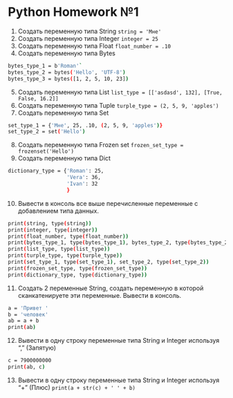 # Python Homework №1
1) Создать переменную типа String `string = 'Мне'`
2) Создать переменную типа Integer `integer = 25`
3) Создать переменную типа Float `float_number = .10`
4) Создать переменную типа Bytes 
```sh
bytes_type_1 = b'Roman'`
bytes_type_2 = bytes('Hello', 'UTF-8')
bytes_type_3 = bytes([1, 2, 5, 10, 23])
```
5) Создать переменную типа List `list_type = [['asdasd', 132], [True, False, 16.2]]`
6) Создать переменную типа Tuple `turple_type = (2, 5, 9, 'apples')`
7) Создать переменную типа Set 
```sh
set_type_1 = {'Мне', 25, .10, (2, 5, 9, 'apples')}
set_type_2 = set('Hello')
```
8) Создать переменную типа Frozen set `frozen_set_type = frozenset('Hello')`
9) Создать переменную типа Dict 
```sh
dictionary_type = {'Roman': 25,
                   'Vera': 36,
                   'Ivan': 32
                   }
```
10) Вывести в консоль все выше перечисленные переменные с добавлением типа данных.
```sh
print(string, type(string))
print(integer, type(integer))
print(float_number, type(float_number))
print(bytes_type_1, type(bytes_type_1), bytes_type_2, type(bytes_type_2), bytes_type_3, type(bytes_type_3))
print(list_type, type(list_type))
print(turple_type, type(turple_type))
print(set_type_1, type(set_type_1), set_type_2, type(set_type_2))
print(frozen_set_type, type(frozen_set_type))
print(dictionary_type, type(dictionary_type))
```
11) Создать 2 переменные String, создать переменную в которой сканкатенируете эти переменные. Вывести в консоль.
```sh
a = 'Привет '
b = 'человек'
ab = a + b
print(ab)
```
12) Вывести в одну строку переменные типа String и Integer используя “,” (Запятую)
```sh
c = 7900000000
print(ab, c)
```
13) Вывести в одну строку переменные типа String и Integer используя “+” (Плюс) `print(a + str(c) + ' ' + b)`
